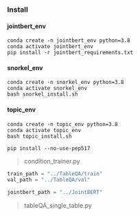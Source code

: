 

### Install



#### jointbert_env

```shell
conda create -n jointbert_env python=3.8
conda activate jointbert_env
pip install -r jointbert_requirements.txt
```



#### snorkel_env

```shell
conda create -n snorkel_env python=3.8
conda activate snorkel_env
bash snorkel_install.sh
```



#### topic_env

```shell
conda create -n topic_env python=3.8
conda activate topic_env
bash topic_install.sh
```

```shell
pip install --no-use-pep517
```







> condition_trainer.py

```python
train_path = "../TableQA/train"
val_path = "../TableQA/val"

jointbert_path = "../JointBERT"
```



> tableQA_single_table.py

```python
```



>